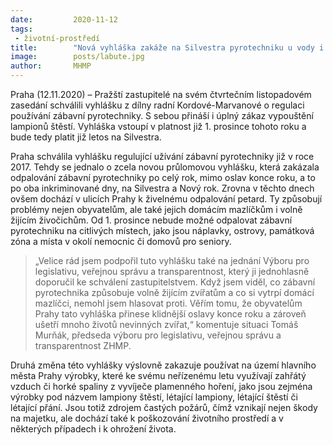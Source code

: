 ```yaml
---
date:         2020-11-12
tags:         
 - životní-prostředí
title:        "Nová vyhláška zakáže na Silvestra pyrotechniku u vody i v přírodním parku"
image: 	      posts/labute.jpg
author:       MHMP
---
```


Praha (12.11.2020) – Pražští zastupitelé na svém čtvrtečním listopadovém zasedání schválili vyhlášku z dílny radní Kordové-Marvanové o regulaci používání zábavní pyrotechniky. S sebou přináší i úplný zákaz vypouštění lampionů štěstí. Vyhláška vstoupí v platnost již 1. prosince tohoto roku a bude tedy platit již letos na Silvestra.

Praha schválila vyhlášku regulující užívání zábavní pyrotechniky již v roce 2017. Tehdy se jednalo o zcela novou průlomovou vyhlášku, která zakázala odpalování zábavní pyrotechniky po celý rok, mimo oslav konce roku, a to po oba inkriminované dny, na Silvestra a Nový rok. Zrovna v těchto dnech ovšem dochází v ulicích Prahy k živelnému odpalování petard. Ty způsobují problémy nejen obyvatelům, ale také jejich domácím mazlíčkům i volně žijícím živočichům. Od 1. prosince nebude možné odpalovat zábavní pyrotechniku na citlivých místech, jako jsou náplavky, ostrovy, památková zóna a místa v okolí nemocnic či domovů pro seniory.

> „Velice rád jsem podpořil tuto vyhlášku také na jednání Výboru pro legislativu, veřejnou správu a transparentnost, který ji jednohlasně doporučil ke schválení zastupitelstvem. Když jsem viděl, co zábavní pyrotechnika způsobuje volně žijícím zvířatům a co si vytrpí domácí mazlíčci, nemohl jsem hlasovat proti. Věřím tomu, že obyvatelům Prahy tato vyhláška přinese klidnější oslavy konce roku a zároveň ušetří mnoho životů nevinných zvířat,“ komentuje situaci Tomáš Murňák, předseda výboru pro legislativu, veřejnou správu a transparentnost ZHMP.

Druhá změna této vyhlášky výslovně zakazuje používat na území hlavního města Prahy výrobky, které ke svému neřízenému letu využívají zahřátý vzduch či horké spaliny z vyvíječe plamenného hoření, jako jsou zejména výrobky pod názvem lampiony štěstí, létající lampiony, létající štěstí či létající přání. Jsou totiž zdrojem častých požárů, čímž vznikají nejen škody na majetku, ale dochází také k poškozování životního prostředí a v některých případech i k ohrožení života. 

